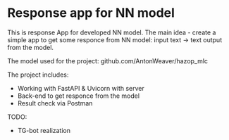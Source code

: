 # Response app for NN model 

This is response App for developed NN model. The main idea - create a simple app to get some responce from NN model: input text -> text output from the model.

The model used for the project: github.com/AntonWeaver/hazop_mlc 

The project includes:
- Working with FastAPI & Uvicorn with server
- Back-end to get responce from the model
- Result check via Postman

TODO:
- TG-bot realization
